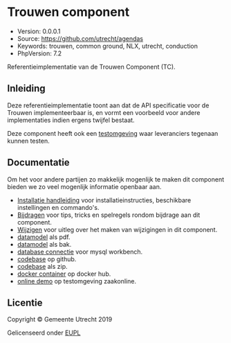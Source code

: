 # Trouwen component

- Version: 0.0.0.1
- Source: https://github.com/utrecht/agendas
- Keywords: trouwen, common ground, NLX, utrecht, conduction
- PhpVersion: 7.2

Referentieimplementatie van de Trouwen Component (TC).

## Inleiding

Deze referentieimplementatie toont aan dat de API specificatie voor de Trouwen implementeerbaar is, en vormt een voorbeeld voor andere implementaties indien ergens twijfel bestaat.

Deze component heeft ook een [testomgeving](https://utrecht.trouwplanner.online/) waar leveranciers tegenaan kunnen testen.

## Documentatie
Om het voor andere partijen zo makkelijk mogenlijk te maken dit component bieden we zo veel mogenlijk informatie openbaar aan.

- [Installatie handleiding](INSTALL.md) voor installatieinstructies, beschikbare instellingen en commando's.
- [Bijdragen](CONTRIBUTING.md) voor tips, tricks en spelregels rondom bijdrage aan dit component.
- [Wijzigen](ALTERATIONS.md) voor uitleg over het maken van wijzigingen in dit component.
- [datamodel](/schema/datamodel.pdf) als pdf.
- [datamodel](/schema/datamodel.mwb.bak) als bak.
- [database connectie](/schema/datamodel.mwb) voor mysql workbench.
- [codebase](https://github.com/GemeenteUtrecht/trouwen)  op github.
- [codebase](https://github.com/GemeenteUtrecht/trouwen/archive/master.zip)  als zip.
- [docker container](https://cloud.docker.com/u/huwelijksplanner/repository/docker/huwelijksplanner/trouwen-component) op docker hub.
- [online demo](https://utrecht.trouwplanner.online/) op testomgeving zaakonline.

## Licentie

Copyright © Gemeente Utrecht 2019

Gelicenseerd onder [EUPL](LICENCE.md)

